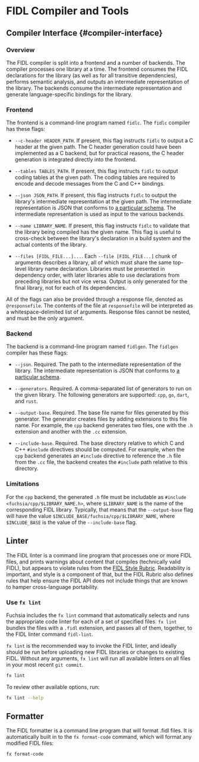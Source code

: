 # FIDL Compiler and Tools

## Compiler Interface {#compiler-interface}

### Overview

The FIDL compiler is split into a frontend and a number of backends. The compiler processes one
library at a time. The frontend consumes the FIDL declarations for the library (as well as for all
transitive dependencies), performs semantic analysis, and outputs an intermediate representation of
the library. The backends consume the intermediate representation and generate language-specific
bindings for the library.

### Frontend

The frontend is a command-line program named `fidlc`. The `fidlc` compiler has these flags:

* `--c-header HEADER_PATH`. If present, this flag instructs `fidlc` to output a C header at the
  given path. The C header generation could have been implemented as a C backend, but for practical
  reasons, the C header generation is integrated directly into the frontend.

* `--tables TABLES_PATH`. If present, this flag instructs `fidlc` to output coding tables at the
  given path. The coding tables are required to encode and decode messages from the C and C++
  bindings.

* `--json JSON_PATH`. If present, this flag instructs `fidlc` to output the library's intermediate
  representation at the given path. The intermediate representation is JSON that conforms to [a
  particular schema][schema]. The intermediate representation is used as
  input to the various backends.

* `--name LIBRARY_NAME`. If present, this flag instructs `fidlc` to validate that the library
  being compiled has the given name. This flag is useful to cross-check between the library's
  declaration in a build system and the actual contents of the library.

* `--files [FIDL_FILE...]...`. Each `--file [FIDL_FILE...]` chunk of arguments describes a
  library, all of which must share the same top-level library name declaration. Libraries must be
  presented in dependency order, with later libraries able to use declarations from preceding
  libraries but not vice versa. Output is only generated for the final library, not for each of
  its dependencies.

All of the flags can also be provided through a response file, denoted as `@responsefile`. The
contents of the file at `responsefile` will be interpreted as a whitespace-delimited list of
arguments. Response files cannot be nested, and must be the only argument.

### Backend

The backend is a command-line program named `fidlgen`. The `fidlgen` compiler has these flags:

* `--json`. Required. The path to the intermediate representation of the library. The
  intermediate representation is JSON that conforms to [a particular
  schema][schema].

* `--generators`. Required. A comma-separated list of generators to run on the given library. The
  following generators are supported: `cpp`, `go`, `dart`, and `rust`.

* `--output-base`. Required. The base file name for files generated by this generator. The
  generator creates files by adding extensions to this file name. For example, the `cpp`
  backend generates two files, one with the `.h` extension and another with the `.cc` extension.

* `--include-base`. Required. The base directory relative to which C and C++ `#include`
  directives should be computed. For example, when the `cpp` backend generates an `#include`
  directive to reference the `.h` file from the `.cc` file, the backend creates the `#include`
  path relative to this directory.

### Limitations

For the `cpp` backend, the generated `.h` file must be includable as `#include
<fuchsia/cpp/$LIBRARY_NAME.h>`, where `$LIBRARY_NAME` is the name of the corresponding FIDL
library. Typically, that means that the `--output-base` flag will have the value
`$INCLUDE_BASE/fuchsia/cpp/$LIBRARY_NAME`, where `$INCLUDE_BASE` is the value of the
`--include-base` flag.

## Linter

The FIDL linter is a command line program that processes one or more FIDL
files, and prints warnings about content that compiles (technically valid FIDL),
but appears to violate rules from the [FIDL Style Rubric][fidl-style].
Readability is important, and style is a component of that, but the FIDL Rubric
also defines rules that help ensure the FIDL API does not include things that are
known to hamper cross-language portability.

### Use `fx lint`

Fuchsia includes the `fx lint` command that automatically selects and runs the
appropriate code linter for each of a set of specified files. `fx lint` bundles
the files with a `.fidl` extension, and passes all of them, together, to the FIDL
linter command `fidl-lint`.

`fx lint` is the recommended way to invoke the FIDL linter, and ideally should be
run before uploading new FIDL libraries or changes to existing FIDL. Without any
arguments, `fx lint` will run all available linters on all files in your most
recent `git commit`.

```sh
fx lint
```

To review other available options, run:

```sh
fx lint --help
```

## Formatter

The FIDL formatter is a command line program that will format .fidl files. It is
automatically built in to the `fx format-code` command, which will format any
modified FIDL files:

```sh
fx format-code
```

<!-- xrefs -->
[fidl-style]: /docs/development/languages/fidl/guides/style.md
[schema]: /zircon/tools/fidl/schema.json
